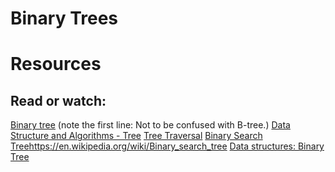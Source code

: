 # Binary Trees

# Resources
## Read or watch:

[Binary tree](https://en.wikipedia.org/wiki/Binary_tree) (note the first line: Not to be confused with B-tree.)
[Data Structure and Algorithms - Tree](https://www.tutorialspoint.com/data_structures_algorithms/tree_data_structure.htm)
[Tree Traversal](https://www.programiz.com/dsa/tree-traversal)
[Binary Search Tree]()https://en.wikipedia.org/wiki/Binary_search_tree
[Data structures: Binary Tree](https://www.youtube.com/watch?v=H5JubkIy_p8)